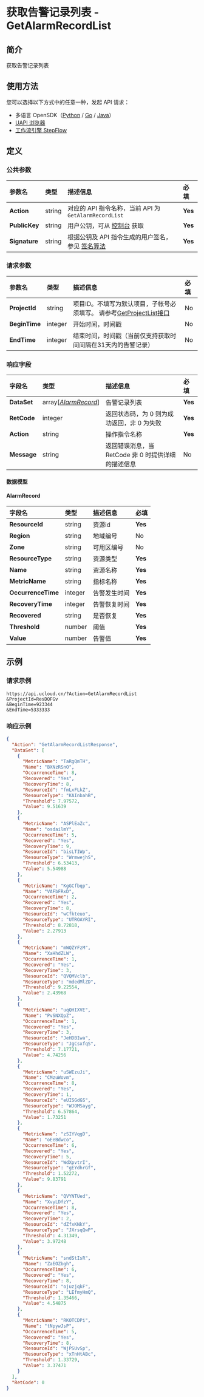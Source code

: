 # 获取告警记录列表 - GetAlarmRecordList

## 简介

获取告警记录列表





## 使用方法

您可以选择以下方式中的任意一种，发起 API 请求：
- 多语言 OpenSDK（[Python](https://github.com/ucloud/ucloud-sdk-python3) / [Go](https://github.com/ucloud/ucloud-sdk-go) / [Java](https://github.com/ucloud/ucloud-sdk-java)）
- [UAPI 浏览器](https://console.ucloud.cn/uapi/detail?id=GetAlarmRecordList)
- [工作流引擎 StepFlow](https://console.ucloud.cn/stepflow/manage/)

## 定义

### 公共参数

| 参数名 | 类型 | 描述信息 | 必填 |
|:---|:---|:---|:---|
| **Action**     | string  | 对应的 API 指令名称，当前 API 为 `GetAlarmRecordList`                        | **Yes** |
| **PublicKey**  | string  | 用户公钥，可从 [控制台](https://console.ucloud.cn/uapi/apikey) 获取                                             | **Yes** |
| **Signature**  | string  | 根据公钥及 API 指令生成的用户签名，参见 [签名算法](api/summary/signature.md)  | **Yes** |

### 请求参数

| 参数名 | 类型 | 描述信息 | 必填 |
|:---|:---|:---|:---|
| **ProjectId** | string | 项目ID。不填写为默认项目，子帐号必须填写。 请参考[GetProjectList接口](api/summary/get_project_list) |No|
| **BeginTime** | integer | 开始时间，时间戳 |No|
| **EndTime** | integer | 结束时间，时间戳（当前仅支持获取时间间隔在31天内的告警记录） |No|

### 响应字段

| 字段名 | 类型 | 描述信息 | 必填 |
|:---|:---|:---|:---|
| **DataSet** | array[[*AlarmRecord*](#AlarmRecord)] | 告警记录列表 |**Yes**|
| **RetCode** | integer | 返回状态码，为 0 则为成功返回，非 0 为失败 |**Yes**|
| **Action** | string | 操作指令名称 |**Yes**|
| **Message** | string | 返回错误消息，当 RetCode 非 0 时提供详细的描述信息 |No|

#### 数据模型


#### AlarmRecord

| 字段名 | 类型 | 描述信息 | 必填 |
|:---|:---|:---|:---|
| **ResourceId** | string | 资源id |**Yes**|
| **Region** | string | 地域编号 |No|
| **Zone** | string | 可用区编号 |No|
| **ResourceType** | string | 资源类型 |**Yes**|
| **Name** | string | 资源名称 |**Yes**|
| **MetricName** | string | 指标名称 |**Yes**|
| **OccurrenceTime** | integer | 告警发生时间 |**Yes**|
| **RecoveryTime** | integer | 告警恢复时间 |**Yes**|
| **Recovered** | string | 是否恢复 |**Yes**|
| **Threshold** | number | 阈值 |**Yes**|
| **Value** | number | 告警值 |**Yes**|

## 示例

### 请求示例
    
```
https://api.ucloud.cn/?Action=GetAlarmRecordList
&ProjectId=ResDQFGv
&BeginTime=923344
&EndTime=5333333
```

### 响应示例
    
```json
{
  "Action": "GetAlarmRecordListResponse",
  "DataSet": [
    {
      "MetricName": "TaRgQmTH",
      "Name": "BXNzRSnO",
      "OccurrenceTime": 8,
      "Recovered": "Yes",
      "RecoveryTime": 8,
      "ResourceId": "fmLxFLkZ",
      "ResourceType": "KAInbahB",
      "Threshold": 7.97572,
      "Value": 9.51639
    },
    {
      "MetricName": "ASPlEaZc",
      "Name": "osdailmY",
      "OccurrenceTime": 5,
      "Recovered": "Yes",
      "RecoveryTime": 9,
      "ResourceId": "bisLTIWp",
      "ResourceType": "WrmwejhS",
      "Threshold": 6.53413,
      "Value": 5.54988
    },
    {
      "MetricName": "KgGCfbqp",
      "Name": "VAFbFRxD",
      "OccurrenceTime": 2,
      "Recovered": "Yes",
      "RecoveryTime": 8,
      "ResourceId": "wCfkteuo",
      "ResourceType": "UTROAYRI",
      "Threshold": 8.72818,
      "Value": 2.27913
    },
    {
      "MetricName": "mWQZYFzM",
      "Name": "XaHhdZLW",
      "OccurrenceTime": 1,
      "Recovered": "Yes",
      "RecoveryTime": 3,
      "ResourceId": "QVQMVclb",
      "ResourceType": "mdedMlZD",
      "Threshold": 9.22554,
      "Value": 2.43968
    },
    {
      "MetricName": "uqQHIXVE",
      "Name": "PvSNXQpZ",
      "OccurrenceTime": 1,
      "Recovered": "Yes",
      "RecoveryTime": 3,
      "ResourceId": "JeHDBIwa",
      "ResourceType": "JgCsxfqS",
      "Threshold": 7.17721,
      "Value": 4.74256
    },
    {
      "MetricName": "uSWEzuJi",
      "Name": "CMzuWovm",
      "OccurrenceTime": 8,
      "Recovered": "Yes",
      "RecoveryTime": 1,
      "ResourceId": "eUISGdGS",
      "ResourceType": "WJOMSayg",
      "Threshold": 6.57864,
      "Value": 1.73251
    },
    {
      "MetricName": "zSIYVqgD",
      "Name": "oEeBdwco",
      "OccurrenceTime": 6,
      "Recovered": "Yes",
      "RecoveryTime": 5,
      "ResourceId": "WdXpvtrI",
      "ResourceType": "gEYdhrGf",
      "Threshold": 1.52272,
      "Value": 9.83791
    },
    {
      "MetricName": "QVYNTUed",
      "Name": "XvyLDfzY",
      "OccurrenceTime": 8,
      "Recovered": "Yes",
      "RecoveryTime": 2,
      "ResourceId": "dZfxKNkY",
      "ResourceType": "JXrsqQwP",
      "Threshold": 4.31349,
      "Value": 3.97248
    },
    {
      "MetricName": "sndStIsR",
      "Name": "ZaEOZbgh",
      "OccurrenceTime": 6,
      "Recovered": "Yes",
      "RecoveryTime": 8,
      "ResourceId": "ojuzjqkF",
      "ResourceType": "LEfmyHmQ",
      "Threshold": 1.35466,
      "Value": 4.54875
    },
    {
      "MetricName": "RKOTCDPi",
      "Name": "tNpywJsP",
      "OccurrenceTime": 5,
      "Recovered": "Yes",
      "RecoveryTime": 8,
      "ResourceId": "WjPSUvSp",
      "ResourceType": "xTnHtABc",
      "Threshold": 1.33729,
      "Value": 3.37471
    }
  ],
  "RetCode": 0
}
```




